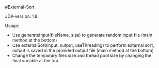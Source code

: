 #External-Sort

JDK-version: 1.8

Usage:

-   Use generateInput(fileName, size) to generate random input file (main method at the bottom)
-   Use externalSort(input, output, useThreading) to perform external sort, output is saved in the provided output file (main method at the bottom)
-   Change the temporary files size and thread pool size by changing the final variable at the top
